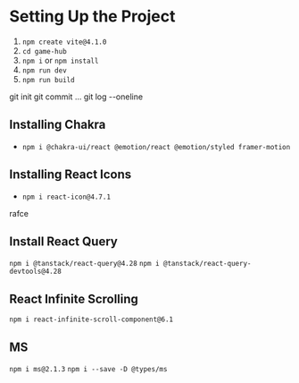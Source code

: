 # Setting Up the Project

1. `npm create vite@4.1.0`
2. `cd game-hub`
3. `npm i` or `npm install`
4. `npm run dev`
5. `npm run build`

git init
git commit ...
git log --oneline

## Installing Chakra

- `npm i @chakra-ui/react @emotion/react @emotion/styled framer-motion`

## Installing React Icons

- `npm i react-icon@4.7.1`

rafce

## Install React Query

`npm i @tanstack/react-query@4.28`
`npm i @tanstack/react-query-devtools@4.28`

## React Infinite Scrolling

`npm i react-infinite-scroll-component@6.1`

## MS

`npm i ms@2.1.3`
`npm i --save -D @types/ms`
